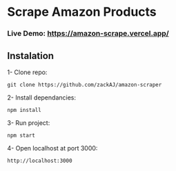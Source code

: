 # Scrape Amazon Products

### Live Demo: https://amazon-scrape.vercel.app/

## Instalation

1- Clone repo:
```
git clone https://github.com/zackAJ/amazon-scraper
```

2- Install dependancies:
```
npm install
```

3- Run project:
```
npm start
```

4- Open localhost at port 3000:
```
http://localhost:3000
```
